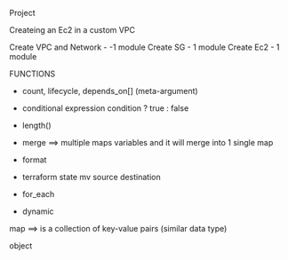 Project

Createing an Ec2 in a custom VPC

Create VPC and Network  - -1 module
Create SG - 1 module
Create Ec2 - 1 module

FUNCTIONS
* count, lifecycle, depends_on[] (meta-argument)
* conditional expression
   condition ? true : false

* length()
* merge  ==> multiple maps variables and it will merge into 1 single map
* format

* terraform state mv source destination

* for_each
* dynamic


map ==> is a collection of key-value pairs (similar data type)

object